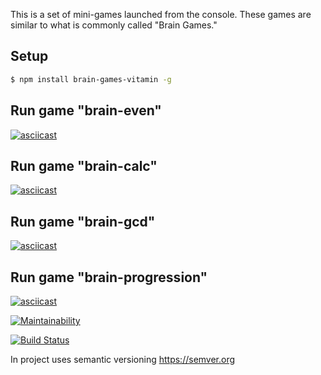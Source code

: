 This is a set of mini-games launched from the console.
These games are similar to what is commonly called "Brain Games."

## Setup
```sh
$ npm install brain-games-vitamin -g
```

## Run game "brain-even"
[![asciicast](https://asciinema.org/a/WcBcAaC0jv6nHQLNZtVnDMqxP.svg)](https://asciinema.org/a/WcBcAaC0jv6nHQLNZtVnDMqxP)

## Run game "brain-calc"
[![asciicast](https://asciinema.org/a/qJ0UFnNU95JbzZO75VAJ9RzXa.svg)](https://asciinema.org/a/qJ0UFnNU95JbzZO75VAJ9RzXa)

## Run game "brain-gcd"
[![asciicast](https://asciinema.org/a/T00E4wx7mYpQK7iiXGTJ4cRmy.svg)](https://asciinema.org/a/T00E4wx7mYpQK7iiXGTJ4cRmy)

## Run game "brain-progression"
[![asciicast](https://asciinema.org/a/IGCa5DIwRBGYhpahDZzYZzw6H.svg)](https://asciinema.org/a/IGCa5DIwRBGYhpahDZzYZzw6H)

[![Maintainability](https://api.codeclimate.com/v1/badges/a99a88d28ad37a79dbf6/maintainability)](https://codeclimate.com/github/vitamin163/project-lvl1-s474)

[![Build Status](https://travis-ci.org/vitamin163/project-lvl1-s474.svg?branch=master)](https://travis-ci.org/vitamin163/project-lvl1-s474)

In project uses semantic versioning https://semver.org
